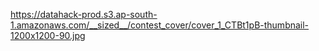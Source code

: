 https://datahack-prod.s3.ap-south-1.amazonaws.com/__sized__/contest_cover/cover_1_CTBt1pB-thumbnail-1200x1200-90.jpg
